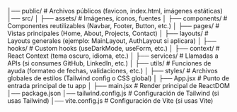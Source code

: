 │── public/                 # Archivos públicos (favicon, index.html, imágenes estáticas)
│── src/
│   ├── assets/             # Imágenes, íconos, fuentes
│   ├── components/         # Componentes reutilizables (Navbar, Footer, Button, etc.)
│   ├── pages/              # Vistas principales (Home, About, Projects, Contact)
│   ├── layouts/            # Layouts generales (ejemplo: MainLayout, AuthLayout si aplicara)
│   ├── hooks/              # Custom hooks (useDarkMode, useForm, etc.)
│   ├── context/            # React Context (tema oscuro, idioma, etc.)
│   ├── services/           # Llamadas a APIs (si consumes GitHub, LinkedIn, etc.)
│   ├── utils/              # Funciones de ayuda (formateo de fechas, validaciones, etc.)
│   ├── styles/             # Archivos globales de estilos (Tailwind config o CSS global)
│   ├── App.jsx             # Punto de entrada principal de tu app
│   ├── main.jsx            # Render principal de ReactDOM
│── package.json
│── tailwind.config.js      # Configuración de Tailwind (si usas Tailwind)
│── vite.config.js          # Configuración de Vite (si usas Vite)